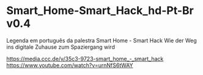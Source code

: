 # Smart_Home-Smart_Hack_hd-Pt-Br v0.4
Legenda em português da palestra Smart Home - Smart Hack
Wie der Weg ins digitale Zuhause zum Spaziergang wird 


https://media.ccc.de/v/35c3-9723-smart_home_-_smart_hack
https://www.youtube.com/watch?v=urnNfS6tWAY
